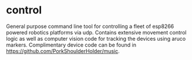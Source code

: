 # control
General purpose command line tool for controlling a fleet of esp8266 powered robotics platforms via udp. 
Contains extensive movement control logic as well as computer vision code for tracking the devices using
aruco markers. Complimentary device code can be found in https://github.com/PorkShoulderHolder/music.
